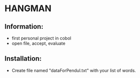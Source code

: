 HANGMAN
=====

Information:
------------

* first personal project in cobol
* open file, accept, evaluate

Installation:
-------------

* Create file named "dataForPendul.txt" with your list of words.
